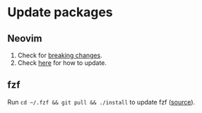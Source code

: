 # Update packages

## Neovim

1. Check for [breaking changes](https://neovim.io/doc/user/news.html#news-breaking).
2. Check [here](https://github.com/neovim/neovim/blob/master/BUILD.md) for how to update.

## fzf

Run `cd ~/.fzf && git pull && ./install` to update fzf ([source](https://github.com/junegunn/fzf?tab=readme-ov-file#upgrading-fzf)).
